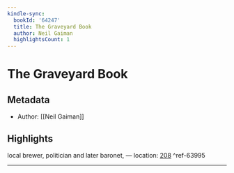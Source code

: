```yaml
---
kindle-sync:
  bookId: '64247'
  title: The Graveyard Book
  author: Neil Gaiman
  highlightsCount: 1
---
```

# The Graveyard Book
## Metadata
* Author: [[Neil Gaiman]]

## Highlights
local brewer, politician and later baronet, — location: [208]() ^ref-63995

---

